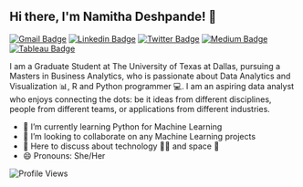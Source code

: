 ## Hi there, I'm Namitha Deshpande! :wave: 

[![Gmail Badge](https://img.shields.io/badge/-namithadeshpande%40gmail.com-red?style=flat-square&logo=Gmail&logoColor=white)](mailto:namithadeshpande@gmail.com "Connect via Email")
[![Linkedin Badge](https://img.shields.io/badge/-Namitha%20Deshpande-blue?style=flat&logo=Linkedin&logoColor=white)](https://www.linkedin.com/in/namithadeshpande/ "Connect on LinkedIn")
[![Twitter Badge](https://img.shields.io/badge/-%40NamsDeshpande-blue?style=flat&logo=Twitter&logoColor=white)](https://twitter.com/NamsDeshpande "Follow on Twitter")
[![Medium Badge](https://img.shields.io/badge/-Namitha%20Deshpande-black?style=flat&logo=Medium&logoColor=white)](https://medium.com/@namithadeshpande "Read on Medium")
[![Tableau Badge](https://img.shields.io/badge/-Namitha%20Deshpande-darkblue?style=flat&logo=Tableau&logoColor=white)](https://public.tableau.com/profile/namitha.n.deshpande#!/ "Tableau Profile")

I am a Graduate Student at The University of Texas at Dallas, pursuing a Masters in Business Analytics, who is passionate about Data Analytics and Visualization :bar_chart:, R and Python programmer :computer:. I am an aspiring data analyst who enjoys connecting the dots: be it ideas from different disciplines, people from different teams, or applications from different industries.

- 🌱 I’m currently learning Python for Machine Learning
- 👯 I’m looking to collaborate on any Machine Learning projects 
- 💬 Here to discuss about technology :woman_technologist: and space :rocket:
- 😄 Pronouns: She/Her

![Profile Views](https://komarev.com/ghpvc/?username=namithadeshpande&color=blue)
